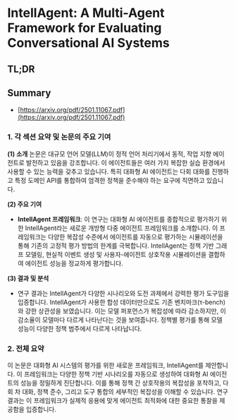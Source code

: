 # IntellAgent: A Multi-Agent Framework for Evaluating Conversational AI Systems
## TL;DR
## Summary
- [https://arxiv.org/pdf/2501.11067.pdf](https://arxiv.org/pdf/2501.11067.pdf)

### 1. 각 섹션 요약 및 논문의 주요 기여

**(1) 소개**
논문은 대규모 언어 모델(LLM)이 정적 언어 처리기에서 동적, 작업 지향 에이전트로 발전하고 있음을 강조합니다. 이 에이전트들은 여러 가지 복잡한 실습 환경에서 사용할 수 있는 능력을 갖추고 있습니다. 특히 대화형 AI 에이전트는 다회 대화를 진행하고 특정 도메인 API를 통합하여 엄격한 정책을 준수해야 하는 요구에 직면하고 있습니다.

**(2) 주요 기여**
- **IntellAgent 프레임워크**: 이 연구는 대화형 AI 에이전트를 종합적으로 평가하기 위한 IntellAgent라는 새로운 개방형 다중 에이전트 프레임워크를 소개합니다. 이 프레임워크는 다양한 복잡성 수준에서 에이전트를 자동으로 평가하는 시뮬레이션을 통해 기존의 고정적 평가 방법의 한계를 극복합니다. IntellAgent는 정책 기반 그래프 모델링, 현실적 이벤트 생성 및 사용자-에이전트 상호작용 시뮬레이션을 결합하여 에이전트 성능을 정교하게 평가합니다.

**(3) 결과 및 분석**
- 연구 결과는 IntellAgent가 다양한 시나리오와 도전 과제에서 강력한 평가 도구임을 입증합니다. IntellAgent가 사용한 합성 데이터만으로도 기존 벤치마크(τ-bench)와 강한 상관성을 보였습니다. 이는 모델 퍼포먼스가 복잡성에 따라 감소하지만, 이 감소율이 모델마다 다르게 나타난다는 것을 보여줍니다. 정책별 평가를 통해 모델 성능이 다양한 정책 범주에서 다르게 나타납니다.

### 2. 전체 요약

이 논문은 대화형 AI 시스템의 평가를 위한 새로운 프레임워크, IntellAgent를 제안합니다. 이 프레임워크는 다양한 정책 기반 시나리오를 자동으로 생성하여 대화형 AI 에이전트의 성능을 정밀하게 진단합니다. 이를 통해 정책 간 상호작용의 복잡성을 포착하고, 다회 차 대화, 정책 준수, 그리고 도구 통합의 세부적인 복잡성을 이해할 수 있습니다. 연구 결과는 이 프레임워크가 실제적 응용에 맞게 에이전트 최적화에 대한 중요한 통찰을 제공함을 입증합니다.
